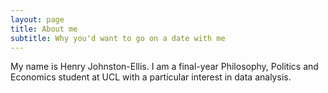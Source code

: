 ```yaml
---
layout: page
title: About me
subtitle: Why you'd want to go on a date with me
---
```


My name is Henry Johnston-Ellis. I am a final-year Philosophy, Politics and Economics student at UCL with a particular interest in data analysis.
